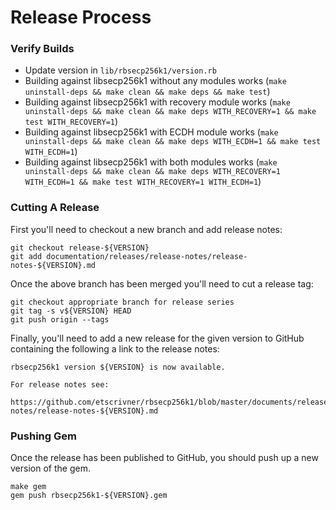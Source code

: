 Release Process
===============

### Verify Builds

* Update version in `lib/rbsecp256k1/version.rb`
* Building against libsecp256k1 without any modules works (`make uninstall-deps && make clean && make deps && make test`)
* Building against libsecp256k1 with recovery module works (`make uninstall-deps && make clean && make deps WITH_RECOVERY=1 && make test WITH_RECOVERY=1`)
* Building against libsecp256k1 with ECDH module works (`make uninstall-deps && make clean && make deps WITH_ECDH=1 && make test WITH_ECDH=1`)
* Building against libsecp256k1 with both modules works (`make uninstall-deps && make clean && make deps WITH_RECOVERY=1 WITH_ECDH=1 && make test WITH_RECOVERY=1 WITH_ECDH=1`)

### Cutting A Release

First you'll need to checkout a new branch and add release notes:

```
git checkout release-${VERSION}
git add documentation/releases/release-notes/release-notes-${VERSION}.md
```

Once the above branch has been merged you'll need to cut a release tag:

```
git checkout appropriate branch for release series
git tag -s v${VERSION} HEAD
git push origin --tags
```

Finally, you'll need to add a new release for the given version to GitHub
containing the following a link to the release notes:

```
rbsecp256k1 version ${VERSION} is now available.

For release notes see:

https://github.com/etscrivner/rbsecp256k1/blob/master/documents/releases/release-notes/release-notes-${VERSION}.md
```

### Pushing Gem

Once the release has been published to GitHub, you should push up a new
version of the gem.

```
make gem
gem push rbsecp256k1-${VERSION}.gem
```

